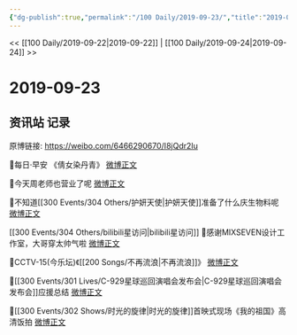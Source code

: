 ```yaml
---
{"dg-publish":true,"permalink":"/100 Daily/2019-09-23/","title":"2019-09-23","created":"2023-03-29T13:44:30.828+08:00","updated":"2023-03-29T13:45:56.802+08:00"}
---
```



<< [[100 Daily/2019-09-22\|2019-09-22]] | [[100 Daily/2019-09-24\|2019-09-24]] >>

# 2019-09-23

## 资讯站 记录

原博链接: https://weibo.com/6466290670/I8jQdr2Iu

🌾每日·早安
《倩女染丹青》
[微博正文](https://m.weibo.cn/6466290670/4419598469995051)

🌾今天周老师也营业了呢
[微博正文](https://m.weibo.cn/6466290670/4419681840955195)

🌾不知道[[300 Events/304 Others/护妍天使\|护妍天使]]准备了什么庆生物料呢
[微博正文](https://m.weibo.cn/6466290670/4419621660578246)

[[300 Events/304 Others/bilibili星访问\|bilibili星访问]]
🌾感谢MIXSEVEN设计工作室，大哥穿太帅气啦
[微博正文](https://m.weibo.cn/6466290670/4419628794648794)

🌾CCTV-15(今乐坛)《[[200 Songs/不再流浪\|不再流浪]]》
[微博正文](https://m.weibo.cn/6466290670/4419723989049683)

🌾[[300 Events/301 Lives/C-929星球巡回演唱会发布会\|C-929星球巡回演唱会发布会]]应援总结
[微博正文](https://m.weibo.cn/6466290670/4419777793232573)

🌾[[300 Events/302 Shows/时光的旋律\|时光的旋律]]首映式现场《我的祖国》高清饭拍
[微博正文](https://m.weibo.cn/6466290670/4419784882277228)
